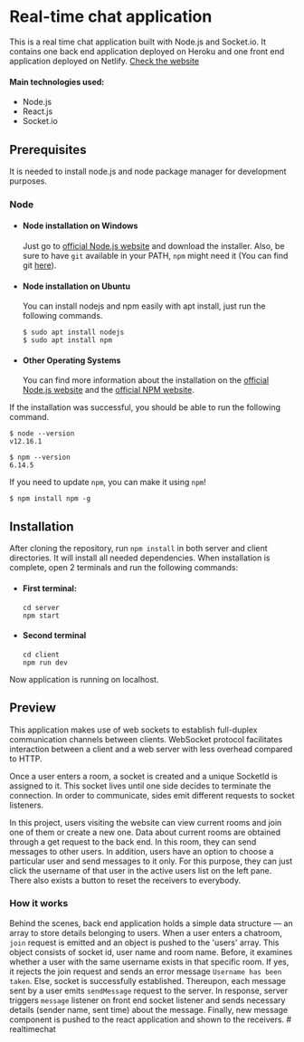 # Real-time chat application
 
This is a real time chat application built with Node.js and Socket.io. It contains one back end application deployed on Heroku and one front end application deployed on Netlify. [Check the website](https://borntochat.netlify.app) 

#### Main technologies used:
<ul>
  <li>Node.js</li>
  <li>React.js</li>
  <li>Socket.io</li>
</ul>

## Prerequisites
It is needed to install node.js and node package manager for development purposes.

### Node
- #### Node installation on Windows

  Just go to [official Node.js website](https://nodejs.org/) and download the installer.
Also, be sure to have `git` available in your PATH, `npm` might need it (You can find git [here](https://git-scm.com/)).

- #### Node installation on Ubuntu

  You can install nodejs and npm easily with apt install, just run the following commands.

      $ sudo apt install nodejs
      $ sudo apt install npm

- #### Other Operating Systems
  You can find more information about the installation on the [official Node.js website](https://nodejs.org/) and the [official NPM website](https://npmjs.org/).

If the installation was successful, you should be able to run the following command.

    $ node --version
    v12.16.1

    $ npm --version
    6.14.5

If you need to update `npm`, you can make it using `npm`!

    $ npm install npm -g
    

## Installation
  After cloning the repository, run `npm install` in both server and client directories. It will install all needed dependencies. When installation is complete, open 2 terminals and run the following commands:
  - #### First terminal:
    
        cd server
        npm start
    
  - #### Second terminal

        cd client
        npm run dev
      
  Now application is running on localhost.
  
## Preview
This application makes use of web sockets to establish full-duplex communication channels between clients. WebSocket protocol facilitates interaction between a client and a web server with less overhead compared to HTTP.

Once a user enters a room, a socket is created and a unique SocketId is assigned to it. This socket lives until one side decides to terminate the connection. In order to communicate, sides emit different requests to socket listeners. 

In this project, users visiting the website can view current rooms and join one of them or create a new one. Data about current rooms are obtained through a get request to the back end. In this room, they can send messages to other users. In addition, users have an option to choose a particular user and send messages to it only. For this purpose, they can just click the username of that user in the active users list on the left pane. There also exists a button to reset the receivers to everybody.

### How it works
Behind the scenes, back end application holds a simple data structure — an array to store details belonging to users. When a user enters a chatroom, `join` request is emitted and an object is pushed to the 'users' array. This object consists of socket id, user name and room name. Before, it examines whether a user with the same username exists in that specific room. If yes, it rejects the join request and sends an error message `Username has been taken`. Else, socket is successfully established. Thereupon, each message sent by a user emits `sendMessage` request to the server. In response, server triggers `message` listener on front end socket listener and sends necessary details (sender name, sent time) about the message. Finally, new message component is pushed to the react application and shown to the receivers. 
#   r e a l t i m e c h a t  
 